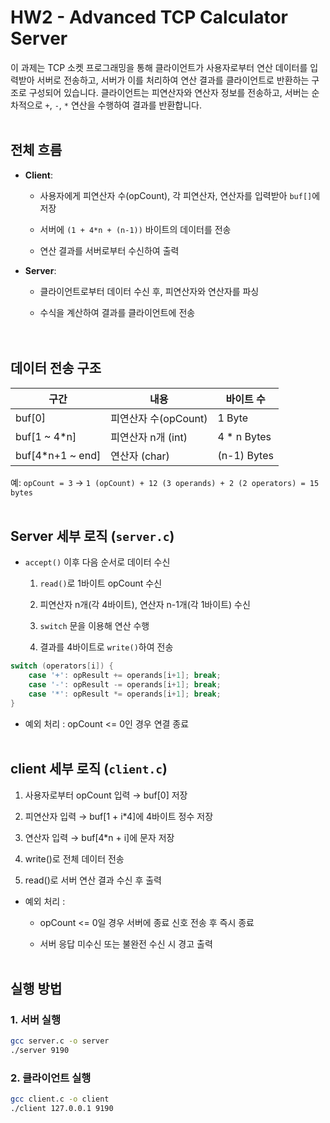 # HW2 - Advanced TCP Calculator Server

이 과제는 TCP 소켓 프로그래밍을 통해 클라이언트가 사용자로부터 연산 데이터를 입력받아 서버로 전송하고, 서버가 이를 처리하여 연산 결과를 클라이언트로 반환하는 구조로 구성되어 있습니다.
클라이언트는 피연산자와 연산자 정보를 전송하고, 서버는 순차적으로 `+`, `-`, `*` 연산을 수행하여 결과를 반환합니다.
<br><br>


## 전체 흐름

- **Client**:
  - 사용자에게 피연산자 수(opCount), 각 피연산자, 연산자를 입력받아 `buf[]`에 저장

  - 서버에 `(1 + 4*n + (n-1))` 바이트의 데이터를 전송

  - 연산 결과를 서버로부터 수신하여 출력

- **Server**:
  - 클라이언트로부터 데이터 수신 후, 피연산자와 연산자를 파싱

  - 수식을 계산하여 결과를 클라이언트에 전송\
<br><br>


## 데이터 전송 구조


| 구간 | 내용          | 바이트 수      |
|------|---------------|----------------|
| buf[0] | 피연산자 수(opCount) | 1 Byte         |
| buf[1 ~ 4*n] | 피연산자 n개 (int) | 4 * n Bytes     |
| buf[4*n+1 ~ end] | 연산자 (char) | (n-1) Bytes    |

예: `opCount = 3` → `1 (opCount) + 12 (3 operands) + 2 (2 operators) = 15 bytes`
<br><br>


## Server 세부 로직 (`server.c`)

- `accept()` 이후 다음 순서로 데이터 수신

  1. `read()`로 1바이트 opCount 수신

  2. 피연산자 n개(각 4바이트), 연산자 n-1개(각 1바이트) 수신

  3. `switch` 문을 이용해 연산 수행

  4. 결과를 4바이트로 `write()`하여 전송


```c
switch (operators[i]) {
    case '+': opResult += operands[i+1]; break;
    case '-': opResult -= operands[i+1]; break;
    case '*': opResult *= operands[i+1]; break;
}
```
- 예외 처리 : opCount <= 0인 경우 연결 종료
<br><br>

## client 세부 로직 (`client.c`)
1. 사용자로부터 opCount 입력 → buf[0] 저장

2. 피연산자 입력 → buf[1 + i*4]에 4바이트 정수 저장

3. 연산자 입력 → buf[4*n + i]에 문자 저장

4. write()로 전체 데이터 전송

5. read()로 서버 연산 결과 수신 후 출력

- 예외 처리 : 
    - opCount <= 0일 경우 서버에 종료 신호 전송 후 즉시 종료      

    -  서버 응답 미수신 또는 불완전 수신 시 경고 출력
<br><br>

## 실행 방법

### 1. 서버 실행
```bash
gcc server.c -o server
./server 9190
```

### 2. 클라이언트 실행
```bash
gcc client.c -o client
./client 127.0.0.1 9190
```
